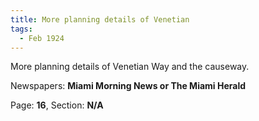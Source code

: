 ```yaml
---  
title: More planning details of Venetian  
tags:  
  - Feb 1924  
---  
```

  
More planning details of Venetian Way and the causeway.  
  
Newspapers: **Miami Morning News or The Miami Herald**  
  
Page: **16**, Section: **N/A** 
